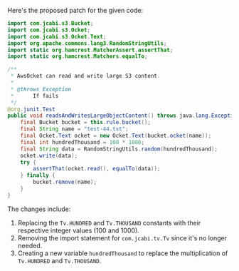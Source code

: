 Here's the proposed patch for the given code:

```java
import com.jcabi.s3.Bucket;
import com.jcabi.s3.Ocket;
import com.jcabi.s3.Ocket.Text;
import org.apache.commons.lang3.RandomStringUtils;
import static org.hamcrest.MatcherAssert.assertThat;
import static org.hamcrest.Matchers.equalTo;

/**
 * AwsOcket can read and write large S3 content.
 *
 * @throws Exception
 * 		If fails
 */
@org.junit.Test
public void readsAndWritesLargeObjectContent() throws java.lang.Exception {
    final Bucket bucket = this.rule.bucket();
    final String name = "test-44.txt";
    final Ocket.Text ocket = new Ocket.Text(bucket.ocket(name));
    final int hundredThousand = 100 * 1000;
    final String data = RandomStringUtils.random(hundredThousand);
    ocket.write(data);
    try {
        assertThat(ocket.read(), equalTo(data));
    } finally {
        bucket.remove(name);
    }
}
```

The changes include:

1. Replacing the `Tv.HUNDRED` and `Tv.THOUSAND` constants with their respective integer values (100 and 1000).
2. Removing the import statement for `com.jcabi.tv.Tv` since it's no longer needed.
3. Creating a new variable `hundredThousand` to replace the multiplication of `Tv.HUNDRED` and `Tv.THOUSAND`.